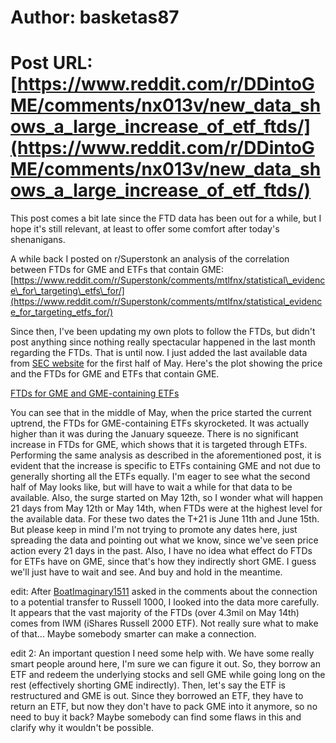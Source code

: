 # Author: basketas87
# Post URL: [https://www.reddit.com/r/DDintoGME/comments/nx013v/new_data_shows_a_large_increase_of_etf_ftds/](https://www.reddit.com/r/DDintoGME/comments/nx013v/new_data_shows_a_large_increase_of_etf_ftds/)


This post comes a bit late since the FTD data has been out for a while, but I hope it's still relevant, at least to offer some comfort after today's shenanigans.

A while back I posted on r/Superstonk an analysis of the correlation between FTDs for GME and ETFs that contain GME: [https://www.reddit.com/r/Superstonk/comments/mtlfnx/statistical\_evidence\_for\_targeting\_etfs\_for/](https://www.reddit.com/r/Superstonk/comments/mtlfnx/statistical_evidence_for_targeting_etfs_for/)

Since then, I've been updating my own plots to follow the FTDs, but didn't post anything since nothing really spectacular happened in the last month regarding the FTDs. That is until now. I just added the last available data from [SEC website](https://www.sec.gov/data/foiadocsfailsdatahtm) for the first half of May. Here's the plot showing the price and the FTDs for GME and ETFs that contain GME.

[FTDs for GME and GME-containing ETFs](https://preview.redd.it/ui90e9fxgi471.png?width=360&format=png&auto=webp&s=1eec773094c30f565d6d555ff8ffd3b82be48094)

You can see that in the middle of May, when the price started the current uptrend, the FTDs for GME-containing ETFs skyrocketed. It was actually higher than it was during the January squeeze. There is no significant increase in FTDs for GME, which shows that it is targeted through ETFs. Performing the same analysis as described in the aforementioned post, it is evident that the increase is specific to ETFs containing GME and not due to generally shorting all the ETFs equally. I'm eager to see what the second half of May looks like, but will have to wait a while for that data to be available. Also, the surge started on May 12th, so I wonder what will happen 21 days from May 12th or May 14th, when FTDs were at the highest level for the available data. For these two dates the T+21 is June 11th and June 15th. But please keep in mind I'm not trying to promote any dates here, just spreading the data and pointing out what we know, since we've seen price action every 21 days in the past. Also, I have no idea what effect do FTDs for ETFs have on GME, since that's how they indirectly short GME. I guess we'll just have to wait and see. And buy and hold in the meantime.

edit: After [BoatImaginary1511](https://www.reddit.com/user/BoatImaginary1511/) asked in the comments about the connection to a potential transfer to Russell 1000, I looked into the data more carefully. It appears that the vast majority of the FTDs (over 4.3mil on May 14th) comes from IWM (iShares Russell 2000 ETF). Not really sure what to make  of that... Maybe somebody smarter can make a connection.

edit 2: An important question I need some help with. We have some really smart people around here, I'm sure we can figure it out. So, they borrow an ETF and redeem the underlying stocks and sell GME while going long on the rest (effectively shorting GME indirectly). Then, let's say the ETF is  restructured and GME is out. Since they borrowed an ETF, they have to return an ETF, but now they don't have to pack GME into it anymore, so no need to buy it back? Maybe somebody can find some flaws in this and clarify why it wouldn't be possible.